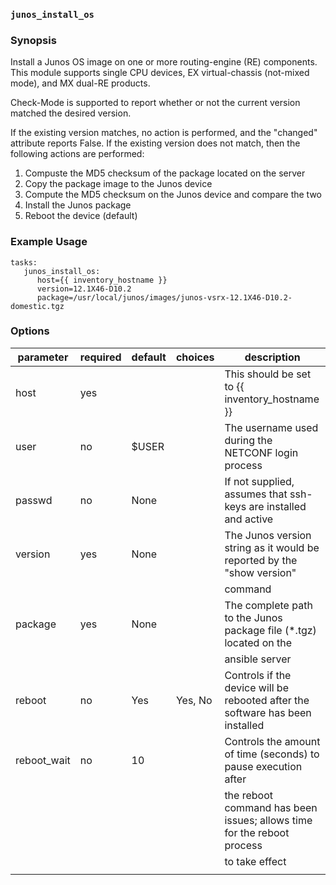 ### `junos_install_os`

### Synopsis

Install a Junos OS image on one or more routing-engine (RE) components.  This module supports single CPU devices, EX virtual-chassis (not-mixed mode), and MX dual-RE products.

Check-Mode is supported to report whether or not the current version matched the desired version.

If the existing version matches, no action is performed, and the "changed" attribute reports False.
If the existing version does not match, then the following actions are performed:

1.  Compuste the MD5 checksum of the package located on the server
2.  Copy the package image to the Junos device
3.  Compute the MD5 checksum on the Junos device and compare the two
4.  Install the Junos package
5.  Reboot the device (default)

### Example Usage

````
tasks:
   junos_install_os:
      host={{ inventory_hostname }}
      version=12.1X46-D10.2
      package=/usr/local/junos/images/junos-vsrx-12.1X46-D10.2-domestic.tgz
````

### Options

| parameter   | required | default | choices | description                                                                   |
|-------------|----------|---------|---------|-------------------------------------------------------------------------------|
| host        | yes      |         |         | This should be set to {{ inventory_hostname }}                                |
| user        | no       | $USER   |         | The username used during the NETCONF login process                            |
| passwd      | no       | None    |         | If not supplied, assumes that ssh-keys are installed and active               |
| version     | yes      | None    |         | The Junos version string as it would be reported by the "show version"        |
|             |          |         |         | command                                                                       |
| package     | yes      | None    |         | The complete path to the Junos package file (*.tgz) located on the            |
|             |          |         |         | ansible server                                                                |
| reboot      | no       | Yes     | Yes, No | Controls if the device will be rebooted after the software has been installed |
| reboot_wait | no       | 10      |         | Controls the amount of time (seconds) to pause execution after                |
|             |          |         |         | the reboot command has been issues; allows time for the reboot process        |
|             |          |         |         | to take effect                                                                |
|             |          |         |         |                                                                               |
